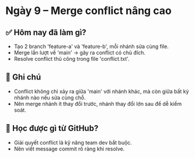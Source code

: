 # Ngày 9 – Merge conflict nâng cao

## ✅ Hôm nay đã làm gì?
- Tạo 2 branch 'feature-a' và 'feature-b', mỗi nhánh sửa cùng file.
- Merge lần lượt về 'main' → gây ra conflict có chủ đích.
- Resolve conflict thủ công trong file 'conflict.txt'.

## 🤔 Ghi chú
- Conflict không chỉ xảy ra giữa 'main' với nhánh khác, mà còn giữa bất kỳ nhánh nào nếu sửa cùng chỗ.
- Nên merge nhánh ít thay đổi trước, nhánh thay đổi lớn sau để dễ kiểm soát.

## 📘 Học được gì từ GitHub?
- Giải quyết conflict là kỹ năng team dev bắt buộc.
- Nên viết message commit rõ ràng khi resolve.

